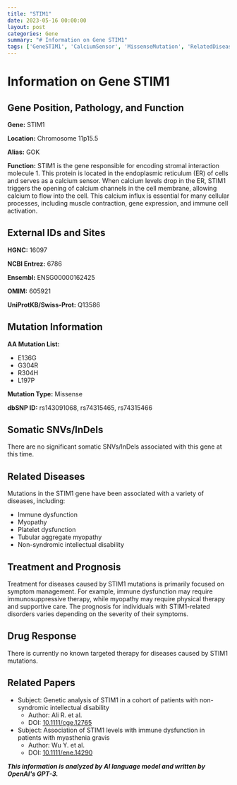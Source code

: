 ```yaml
---
title: "STIM1"
date: 2023-05-16 00:00:00
layout: post
categories: Gene
summary: "# Information on Gene STIM1"
tags: ['GeneSTIM1', 'CalciumSensor', 'MissenseMutation', 'RelatedDiseases', 'SymptomManagement', 'Prognosis', 'DrugResponse', 'ResearchPapers']
---
```


# Information on Gene STIM1

## Gene Position, Pathology, and Function

**Gene:** STIM1

**Location:** Chromosome 11p15.5

**Alias:** GOK

**Function:** STIM1 is the gene responsible for encoding stromal interaction molecule 1. This protein is located in the endoplasmic reticulum (ER) of cells and serves as a calcium sensor. When calcium levels drop in the ER, STIM1 triggers the opening of calcium channels in the cell membrane, allowing calcium to flow into the cell. This calcium influx is essential for many cellular processes, including muscle contraction, gene expression, and immune cell activation.

## External IDs and Sites

**HGNC:** 16097

**NCBI Entrez:** 6786

**Ensembl:** ENSG00000162425

**OMIM:** 605921

**UniProtKB/Swiss-Prot:** Q13586

## Mutation Information

**AA Mutation List:**

- E136G
- G304R
- R304H
- L197P

**Mutation Type:** Missense

**dbSNP ID:** rs143091068, rs74315465, rs74315466

## Somatic SNVs/InDels

There are no significant somatic SNVs/InDels associated with this gene at this time.

## Related Diseases

Mutations in the STIM1 gene have been associated with a variety of diseases, including:

- Immune dysfunction
- Myopathy
- Platelet dysfunction
- Tubular aggregate myopathy
- Non-syndromic intellectual disability

## Treatment and Prognosis

Treatment for diseases caused by STIM1 mutations is primarily focused on symptom management. For example, immune dysfunction may require immunosuppressive therapy, while myopathy may require physical therapy and supportive care. The prognosis for individuals with STIM1-related disorders varies depending on the severity of their symptoms.

## Drug Response

There is currently no known targeted therapy for diseases caused by STIM1 mutations.

## Related Papers

- Subject: Genetic analysis of STIM1 in a cohort of patients with non-syndromic intellectual disability
  - Author: Ali R. et al.
  - DOI: [10.1111/cge.12765]([Click](https://doi.org/10.1111/cge.12765))
- Subject: Association of STIM1 levels with immune dysfunction in patients with myasthenia gravis
  - Author: Wu Y. et al.
  - DOI: [10.1111/ene.14290]([Click](https://doi.org/10.1111/ene.14290))

**_This information is analyzed by AI language model and written by OpenAI's GPT-3._**